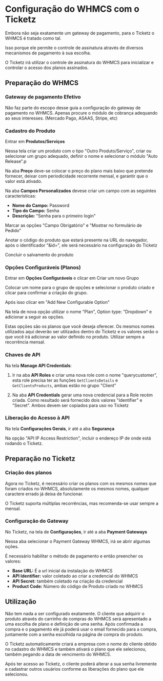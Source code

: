 # Configuração do WHMCS com o Ticketz

Embora não seja exatamente um gateway de pagamento, para o Ticketz o WHMCS é tratado como tal.

Isso porque ele permite o controle de assinatura através de diversos mecanismos de pagamento à sua escolha.

O Ticketz irá utilizar o controle de assinatura do WHMCS para inicializar e controlar o acesso dos planos assinados.

## Preparação do WHMCS

### Gateway de pagamento Efetivo

Não faz parte do escopo desse guia a configuração do gateway de pagamento no WHMCS. Apenas procure o módulo de cobrança adequando ao seus interesses. (Mercado Pago, ASAAS, Stripe, etc)

### Cadastro do Produto

Entrar em **Produtos/Serviços**

Nessa tela criar um produto com o tipo "Outro Produto/Serviço", criar ou selecionar um grupo adequado, definir o nome e selecionar o módulo "Auto Release".p

Na aba **Preço** deve-se colocar o preço do plano mais baixo que pretende fornecer, deixar com periodicidade recorrente mensal, e garantir que o valor está ativado.

Na aba **Campos Personalizados** devese criar um campo com as seguintes características:

- **Nome do Campo:** Password
- **Tipo do Campo:** Senha
- **Descrição:** "Senha para o primeiro login"

Marcar as opções "Campo Obrigatório" e "Mostrar no formulário de Pedido"

Anotar o código do produto que estará presente na URL do navegador, após o identificador "&id=", ele será necessário na configuração do Ticketz

Concluir o salvamento do produto


### Opções Configuráveis (Planos)

Entrar em **Opções Configuráveis** e clicar em Criar um novo Grupo

Colocar um nome para o grupo de opções e selecionar o produto criado e clicar para confirmar a criação do grupo.

Após isso clicar em "Add New Configurable Option"

Na tela de nova opção utilizar o nome "Plan", Option type: "Dropdown" e adicionar a seguir as opções.

Estas opções são os planos que você deseja oferecer. Os mesmos nomes utilizados aqui deverão ser utilizados dentro do Ticketz e os valores serão o que você irá adicionar ao valor definido no produto. Utilizar sempre a recorrência mensal.

### Chaves de API

Na tela **Manage API Credentials**:

1. Ir na aba **API Roles** e criar uma nova role com o nome "querycustomer", esta role precisa ter as funções `GetClientsDetails` e `GetClientsProducts`, ambas estão no grupo "Client"

2. Na aba **API Credentials** gerar uma nova credencial para a Role recém criada. Como resultado será fornecido dois valores "Identifier" e "Secret". Ambos devem ser copiados para uso no Ticketz

### Liberação do Acesso à API

Na tela **Configurações Gerais**, ir até a aba **Segurança**

Na opção "API IP Access Restriction", incluir o endereço IP de onde está rodando o Ticketz.

## Preparação no Ticketz

### Criação dos planos

Agora no Ticketz, é necessário criar os planos com os mesmos nomes que foram criados no WHMCS, absolutamente os mesmos nomes, qualquer caractere errado já deixa de funcionar.

O Ticketz suporta múltiplas recorrências, mas recomenda-se usar sempre a mensal.

### Configuração do Gateway

No Ticketz, na tela de **Configurações**, ir até a aba **Payment Gateways**

Nessa aba selecionar o Payment Gateway WHMCS, irá se abrir algumas oções.

É necessário habilitar o método de pagamento e então preencher os valores:

- **Base URL:** É a url inicial da instalação do WHMCS
- **API Identifier:** valor coletado ao criar a credencial do WHMCS
- **API Secret:** também coletado na criação da credencial
- **Product Code:** Número do código de Produto criado no WHMCS


## Utilização

Não tem nada a ser configurado exatamente. O cliente que adquirir o produto através do carrinho de compras do WHMCS será apresentado a uma escolha de plano e definição de uma senha. Após confirmada a compra e o pagamento ele já poderá usar o email fornecido para a compra, juntamente com a senha escolhida na página de compra do produto.

O Ticketz automaticamente criará a empresa com o nome do cliente obtido no cadastro do WHMCS e também ativará o plano que ele selecionou, também pegando a data de vencimento do WHMCS.

Após ter acesso ao Ticketz, o cliente poderá alterar a sua senha livremente e cadastrar outros usuários conforme as liberações do plano que ele selecionou.
